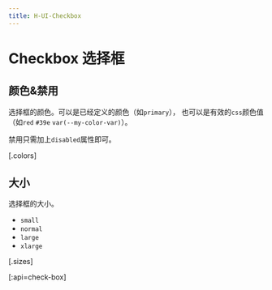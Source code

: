 ```yaml
---
title: H-UI-Checkbox
---
```


# Checkbox 选择框

## 颜色&禁用

选择框的颜色。可以是已经定义的颜色（如`primary`），
也可以是有效的`css`颜色值（如`red` `#39e` `var(--my-color-var)`）。

禁用只需加上`disabled`属性即可。

[.colors]

## 大小

选择框的大小。

- `small`
- `normal`
- `large`
- `xlarge`

[.sizes]

[:api=check-box]
